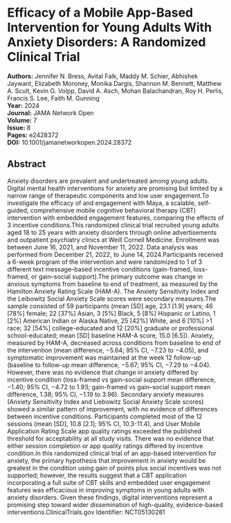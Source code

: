 # Efficacy of a Mobile App-Based Intervention for Young Adults With Anxiety Disorders: A Randomized Clinical Trial

**Authors:** Jennifer N. Bress, Avital Falk, Maddy M. Schier, Abhishek Jaywant, Elizabeth Moroney, Monika Dargis, Shannon M. Bennett, Matthew A. Scult, Kevin G. Volpp, David A. Asch, Mohan Balachandran, Roy H. Perlis, Francis S. Lee, Faith M. Gunning  
**Year:** 2024  
**Journal:** JAMA Network Open  
**Volume:** 7  
**Issue:** 8  
**Pages:** e2428372  
**DOI:** 10.1001/jamanetworkopen.2024.28372  

## Abstract
Anxiety disorders are prevalent and undertreated among young adults. Digital mental health interventions for anxiety are promising but limited by a narrow range of therapeutic components and low user engagement.To investigate the efficacy of and engagement with Maya, a scalable, self-guided, comprehensive mobile cognitive behavioral therapy (CBT) intervention with embedded engagement features, comparing the effects of 3 incentive conditions.This randomized clinical trial recruited young adults aged 18 to 25 years with anxiety disorders through online advertisements and outpatient psychiatry clinics at Weill Cornell Medicine. Enrollment was between June 16, 2021, and November 11, 2022. Data analysis was performed from December 21, 2022, to June 14, 2024.Participants received a 6-week program of the intervention and were randomized to 1 of 3 different text message–based incentive conditions (gain-framed, loss-framed, or gain–social support).The primary outcome was change in anxious symptoms from baseline to end of treatment, as measured by the Hamilton Anxiety Rating Scale (HAM-A). The Anxiety Sensitivity Index and the Leibowitz Social Anxiety Scale scores were secondary measures.The sample consisted of 59 participants (mean [SD] age, 23.1 [1.9] years; 46 [78%] female; 22 [37%] Asian, 3 [5%] Black, 5 [8%] Hispanic or Latino, 1 [2%] American Indian or Alaska Native, 25 [42%] White, and 6 [10%] &gt;1 race; 32 [54%] college-educated and 12 [20%] graduate or professional school-educated; mean [SD] baseline HAM-A score, 15.0 [6.5]). Anxiety, measured by HAM-A, decreased across conditions from baseline to end of the intervention (mean difference, −5.64; 95% CI, −7.23 to −4.05), and symptomatic improvement was maintained at the week 12 follow-up (baseline to follow-up mean difference, −5.67; 95% CI, −7.29 to −4.04). However, there was no evidence that change in anxiety differed by incentive condition (loss-framed vs gain–social support mean difference, −1.40; 95% CI, −4.72 to 1.93; gain-framed vs gain–social support mean difference, 1.38; 95% CI, −1.19 to 3.96). Secondary anxiety measures (Anxiety Sensitivity Index and Liebowitz Social Anxiety Scale scores) showed a similar pattern of improvement, with no evidence of differences between incentive conditions. Participants completed most of the 12 sessions (mean [SD], 10.8 [2.1]; 95% CI, 10.3-11.4), and User Mobile Application Rating Scale app quality ratings exceeded the published threshold for acceptability at all study visits. There was no evidence that either session completion or app quality ratings differed by incentive condition.In this randomized clinical trial of an app-based intervention for anxiety, the primary hypothesis that improvement in anxiety would be greatest in the condition using gain of points plus social incentives was not supported; however, the results suggest that a CBT application incorporating a full suite of CBT skills and embedded user engagement features was efficacious in improving symptoms in young adults with anxiety disorders. Given these findings, digital interventions represent a promising step toward wider dissemination of high-quality, evidence-based interventions.ClinicalTrials.gov Identifier: NCT05130281

